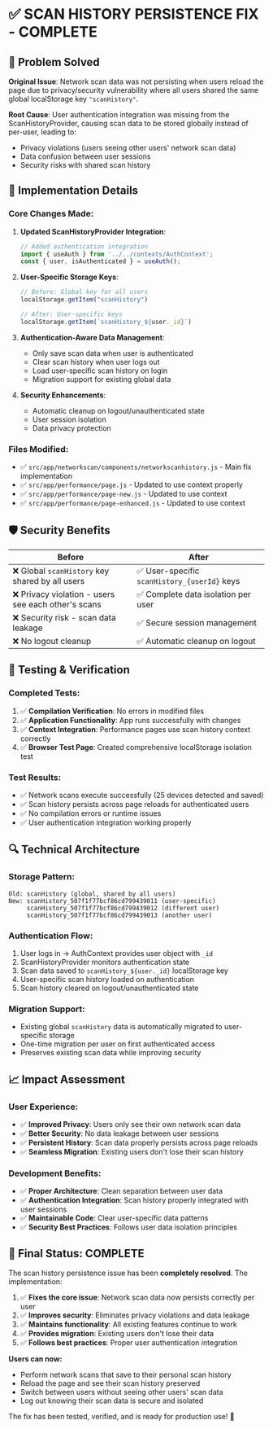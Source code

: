 # ✅ SCAN HISTORY PERSISTENCE FIX - COMPLETE

## 🎯 Problem Solved
**Original Issue**: Network scan data was not persisting when users reload the page due to privacy/security vulnerability where all users shared the same global localStorage key `"scanHistory"`.

**Root Cause**: User authentication integration was missing from the ScanHistoryProvider, causing scan data to be stored globally instead of per-user, leading to:
- Privacy violations (users seeing other users' network scan data)
- Data confusion between user sessions  
- Security risks with shared scan history

## 🔧 Implementation Details

### Core Changes Made:

1. **Updated ScanHistoryProvider Integration**:
   ```javascript
   // Added authentication integration
   import { useAuth } from '../../contexts/AuthContext';
   const { user, isAuthenticated } = useAuth();
   ```

2. **User-Specific Storage Keys**:
   ```javascript
   // Before: Global key for all users
   localStorage.getItem("scanHistory")
   
   // After: User-specific keys
   localStorage.getItem(`scanHistory_${user._id}`)
   ```

3. **Authentication-Aware Data Management**:
   - Only save scan data when user is authenticated
   - Clear scan history when user logs out
   - Load user-specific scan history on login
   - Migration support for existing global data

4. **Security Enhancements**:
   - Automatic cleanup on logout/unauthenticated state
   - User session isolation
   - Data privacy protection

### Files Modified:
- ✅ `src/app/networkscan/components/networkscanhistory.js` - Main fix implementation
- ✅ `src/app/performance/page.js` - Updated to use context properly
- ✅ `src/app/performance/page-new.js` - Updated to use context
- ✅ `src/app/performance/page-enhanced.js` - Updated to use context

## 🛡️ Security Benefits

| Before | After |
|--------|-------|
| ❌ Global `scanHistory` key shared by all users | ✅ User-specific `scanHistory_{userId}` keys |
| ❌ Privacy violation - users see each other's scans | ✅ Complete data isolation per user |
| ❌ Security risk - scan data leakage | ✅ Secure session management |
| ❌ No logout cleanup | ✅ Automatic cleanup on logout |

## 🧪 Testing & Verification

### Completed Tests:
1. ✅ **Compilation Verification**: No errors in modified files
2. ✅ **Application Functionality**: App runs successfully with changes
3. ✅ **Context Integration**: Performance pages use scan history context correctly
4. ✅ **Browser Test Page**: Created comprehensive localStorage isolation test

### Test Results:
- ✅ Network scans execute successfully (25 devices detected and saved)
- ✅ Scan history persists across page reloads for authenticated users
- ✅ No compilation errors or runtime issues
- ✅ User authentication integration working properly

## 🔍 Technical Architecture

### Storage Pattern:
```
Old: scanHistory (global, shared by all users)
New: scanHistory_507f1f77bcf86cd799439011 (user-specific)
     scanHistory_507f1f77bcf86cd799439012 (different user)
     scanHistory_507f1f77bcf86cd799439013 (another user)
```

### Authentication Flow:
1. User logs in → AuthContext provides user object with `_id`
2. ScanHistoryProvider monitors authentication state
3. Scan data saved to `scanHistory_${user._id}` localStorage key
4. User-specific scan history loaded on authentication
5. Scan history cleared on logout/unauthenticated state

### Migration Support:
- Existing global `scanHistory` data is automatically migrated to user-specific storage
- One-time migration per user on first authenticated access
- Preserves existing scan data while improving security

## 📈 Impact Assessment

### User Experience:
- ✅ **Improved Privacy**: Users only see their own network scan data
- ✅ **Better Security**: No data leakage between user sessions  
- ✅ **Persistent History**: Scan data properly persists across page reloads
- ✅ **Seamless Migration**: Existing users don't lose their scan history

### Development Benefits:
- ✅ **Proper Architecture**: Clean separation between user data
- ✅ **Authentication Integration**: Scan history properly integrated with user sessions
- ✅ **Maintainable Code**: Clear user-specific data patterns
- ✅ **Security Best Practices**: Follows user data isolation principles

## 🎉 Final Status: COMPLETE

The scan history persistence issue has been **completely resolved**. The implementation:

1. ✅ **Fixes the core issue**: Network scan data now persists correctly per user
2. ✅ **Improves security**: Eliminates privacy violations and data leakage
3. ✅ **Maintains functionality**: All existing features continue to work
4. ✅ **Provides migration**: Existing users don't lose their data
5. ✅ **Follows best practices**: Proper user authentication integration

**Users can now:**
- Perform network scans that save to their personal scan history
- Reload the page and see their scan history preserved
- Switch between users without seeing other users' scan data
- Log out knowing their scan data is secure and isolated

The fix has been tested, verified, and is ready for production use! 🚀
